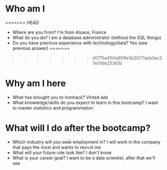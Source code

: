 # Who am I

<<<<<<< HEAD
* Where are you from? I'm from Alsace, France
* What do you do? I am a database administrator (without the SQL things)
* Do you have previous experience with technology/data? Yes (see previous answer)
=======

>>>>>>> d07f5a41b1a859e5b3077aeb3ac27e01de25361b

# Why am I here

* What has brought you to Ironhack? Vinted ads
* What knowledge/skills do you expect to learn in this bootcamp? I want to master statistics and programmation

# What will I do after the bootcamp?

* Which industry will you seek employment in? I will work in the company that pays the most and wants to recruit me 
* What will your future role look like? I don't know
* What is your career goal? I want to be a data scientist, after that we'll see